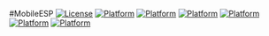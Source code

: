 #MobileESP
[![License](https://img.shields.io/hexpm/l/plug.svg?style=flat)](http://blog.mobileesp.com/?page_id=13)
[![Platform](https://img.shields.io/badge/platform-PHP-blue.svg?style=flat)](http://blog.mobileesp.com/?page_id=53)
[![Platform](https://img.shields.io/badge/platform-Java-blue.svg?style=flat)](http://blog.mobileesp.com/?page_id=53)
[![Platform](https://img.shields.io/badge/platform-JavaScript-blue.svg?style=flat)](http://blog.mobileesp.com/?page_id=53)
[![Platform](https://img.shields.io/badge/platform-ASP.NET-blue.svg?style=flat)](http://blog.mobileesp.com/?page_id=53)
[![Platform](https://img.shields.io/badge/platform-Python-blue.svg?style=flat)](http://blog.mobileesp.com/?page_id=53)
[![Platform](https://img.shields.io/badge/platform-C++-blue.svg?style=flat)](http://blog.mobileesp.com/?page_id=53)